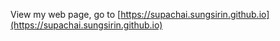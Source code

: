 View my web page, go to [https://supachai.sungsirin.github.io](https://supachai.sungsirin.github.io)
